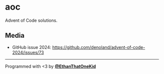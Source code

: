 # aoc

Advent of Code solutions.

## Media

- GitHub issue 2024: <https://github.com/denoland/advent-of-code-2024/issues/73>

---

Programmed with <3 by [**@EthanThatOneKid**](https://github.com/EthanThatOneKid)
